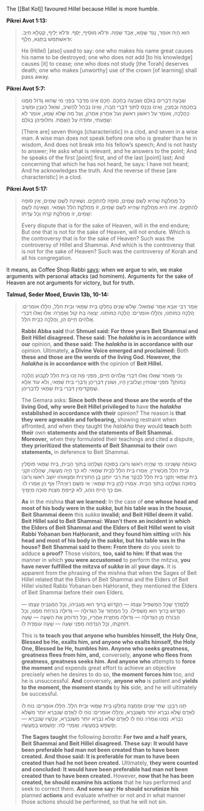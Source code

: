 The [[Bat Kol]] favoured Hillel because Hillel is more humble.

**Pikrei Avot 1:13:**

> הוּא הָיָה אוֹמֵר, נָגֵד שְׁמָא, אָבֵד שְׁמֵהּ. וּדְלֹא מוֹסִיף, יָסֵף. וּדְלֹא יָלֵיף, קְטָלָא חַיָּב. וּדְאִשְׁתַּמֵּשׁ בְּתָגָא, חָלֵף:
> 
> He (Hillel) [also] used to say: one who makes his name great causes his name to be destroyed; one who does not add [to his knowledge] causes [it] to cease; one who does not study [the Torah] deserves death; one who makes [unworthy] use of the crown [of learning] shall pass away.

**Pikrei Avot 5:7:**

> שִׁבְעָה דְבָרִים בַּגֹּלֶם וְשִׁבְעָה בֶחָכָם. חָכָם אֵינוֹ מְדַבֵּר בִּפְנֵי מִי שֶׁהוּא גָדוֹל מִמֶּנּוּ בְחָכְמָה וּבְמִנְיָן, וְאֵינוֹ נִכְנָס לְתוֹךְ דִּבְרֵי חֲבֵרוֹ, וְאֵינוֹ נִבְהָל לְהָשִׁיב, שׁוֹאֵל כָּעִנְיָן וּמֵשִׁיב כַּהֲלָכָה, וְאוֹמֵר עַל רִאשׁוֹן רִאשׁוֹן וְעַל אַחֲרוֹן אַחֲרוֹן, וְעַל מַה שֶּׁלֹּא שָׁמַע, אוֹמֵר לֹא שָׁמָעְתִּי, וּמוֹדֶה עַל הָאֱמֶת. וְחִלּוּפֵיהֶן בַּגֹּלֶם:
> 
> [There are] seven things [characteristic] in a clod, and seven in a wise man: A wise man does not speak before one who is greater than he in wisdom, And does not break into his fellow’s speech; And is not hasty to answer; He asks what is relevant, and he answers to the point; And he speaks of the first [point] first, and of the last [point] last; And concerning that which he has not heard, he says: I have not heard; And he acknowledges the truth. And the reverse of these [are characteristic] in a clod.

**Pikrei Avot 5:17:**

> כָּל מַחֲלֹקֶת שֶׁהִיא לְשֵׁם שָׁמַיִם, סוֹפָהּ לְהִתְקַיֵּם. וְשֶׁאֵינָהּ לְשֵׁם שָׁמַיִם, אֵין סוֹפָהּ לְהִתְקַיֵּם. אֵיזוֹ הִיא מַחֲלֹקֶת שֶׁהִיא לְשֵׁם שָׁמַיִם, זוֹ מַחֲלֹקֶת הִלֵּל וְשַׁמַּאי. וְשֶׁאֵינָהּ לְשֵׁם שָׁמַיִם, זוֹ מַחֲלֹקֶת קֹרַח וְכָל עֲדָתוֹ:
> 
> Every dispute that is for the sake of Heaven, will in the end endure; But one that is not for the sake of Heaven, will not endure. Which is the controversy that is for the sake of Heaven? Such was the controversy of Hillel and Shammai. And which is the controversy that is not for the sake of Heaven? Such was the controversy of Korah and all his congregation.

It means, as Coffee Shop Rabbi [says](https://coffeeshoprabbi.com/2019/10/14/how-to-win-a-jewish-argument/): when we argue to win, we make arguments with personal attacks (ad hominem). Arguments for the sake of Heaven are not arguments for victory, but for truth.

**Talmud, Seder Moed, Eruvin 13b, 10-14:**

> 
> אָמַר רַבִּי אַבָּא אָמַר שְׁמוּאֵל: שָׁלֹשׁ שָׁנִים נֶחְלְקוּ בֵּית שַׁמַּאי וּבֵית הִלֵּל, הַלָּלוּ אוֹמְרִים: הֲלָכָה כְּמוֹתֵנוּ, וְהַלָּלוּ אוֹמְרִים: הֲלָכָה כְּמוֹתֵנוּ. יָצְאָה בַּת קוֹל וְאָמְרָה: אֵלּוּ וָאֵלּוּ דִּבְרֵי אֱלֹהִים חַיִּים הֵן, וַהֲלָכָה כְּבֵית הִלֵּל.
> 
> **Rabbi Abba said** that **Shmuel said: For three years Beit Shammai and Beit Hillel disagreed. These said: The _halakha_ is in accordance with our** opinion, **and these said: The _halakha_ is in accordance with our** opinion. Ultimately, **a Divine Voice emerged and proclaimed:** Both **these and those are the words of the living God. However, the _halakha_ is in accordance with** the opinion of **Beit Hillel.**
> 
> וְכִי מֵאַחַר שֶׁאֵלּוּ וָאֵלּוּ דִּבְרֵי אֱלֹהִים חַיִּים, מִפְּנֵי מָה זָכוּ בֵּית הִלֵּל לִקְבּוֹעַ הֲלָכָה כְּמוֹתָן? מִפְּנֵי שֶׁנּוֹחִין וַעֲלוּבִין הָיוּ, וְשׁוֹנִין דִּבְרֵיהֶן וְדִבְרֵי בֵּית שַׁמַּאי, וְלֹא עוֹד אֶלָּא שֶׁמַּקְדִּימִין דִּבְרֵי בֵּית שַׁמַּאי לְדִבְרֵיהֶן.
> 
> The Gemara asks: **Since both these and those are the words of the living God, why were Beit Hillel privileged to** have **the _halakha_ established in accordance with their** opinion? The reason is **that they were agreeable and forbearing,** showing restraint when affronted, and when they taught the _halakha_ they would **teach** both **their** own **statements and the statements of Beit Shammai. Moreover,** when they formulated their teachings and cited a dispute, **they prioritized the statements of Beit Shammai to their** own **statements,** in deference to Beit Shammai.
> 
> כְּאוֹתָהּ שֶׁשָּׁנִינוּ: מִי שֶׁהָיָה רֹאשׁוֹ וְרוּבּוֹ בַּסּוּכָּה וְשֻׁלְחָנוֹ בְּתוֹךְ הַבַּיִת, בֵּית שַׁמַּאי פּוֹסְלִין וּבֵית הִלֵּל מַכְשִׁירִין. אָמְרוּ בֵּית הִלֵּל לְבֵית שַׁמַּאי: לֹא כָּךְ הָיָה מַעֲשֶׂה, שֶׁהָלְכוּ זִקְנֵי בֵּית שַׁמַּאי וְזִקְנֵי בֵּית הִלֵּל לְבַקֵּר אֶת רַבִּי יוֹחָנָן בֶּן הַחוֹרָנִית וּמְצָאוּהוּ יוֹשֵׁב רֹאשׁוֹ וְרוּבּוֹ בַּסּוּכָּה וְשֻׁלְחָנוֹ בְּתוֹךְ הַבַּיִת. אָמְרוּ לָהֶן בֵּית שַׁמַּאי: אִי מִשָּׁם רְאָיָה?! אַף הֵן אָמְרוּ לוֹ: אִם כָּךְ הָיִיתָ נוֹהֵג, לֹא קִיַּימְתָּ מִצְוַת סוּכָּה מִיָּמֶיךָ.
> 
> **As** in the mishna **that we learned:** In the case of **one whose head and most of his body were in the _sukka_, but his table was in the house, Beit Shammai deem** this _sukka_ **invalid; and Beit Hillel deem it valid. Beit Hillel said to Beit Shammai: Wasn’t there an incident in which the Elders of Beit Shammai and the Elders of Beit Hillel went to visit Rabbi Yoḥanan ben HaḤoranit, and they found him sitting** with **his head and most of his body in the _sukka_, but his table was in the house? Beit Shammai said to them: From there** do you seek to adduce **a proof?** Those visitors, **too, said to him: If that was** the manner in which **you were accustomed** to perform the mitzva, **you have never fulfilled the mitzva of _sukka_ in** all **your days.** It is apparent from the phrasing of the mishna that when the Sages of Beit Hillel related that the Elders of Beit Shammai and the Elders of Beit Hillel visited Rabbi Yoḥanan ben HaḤoranit, they mentioned the Elders of Beit Shammai before their own Elders.
> 
> לְלַמֶּדְךָ שֶׁכׇּל הַמַּשְׁפִּיל עַצְמוֹ — הַקָּדוֹשׁ בָּרוּךְ הוּא מַגְבִּיהוֹ, וְכׇל הַמַּגְבִּיהַּ עַצְמוֹ — הַקָּדוֹשׁ בָּרוּךְ הוּא מַשְׁפִּילוֹ. כׇּל הַמְחַזֵּר עַל הַגְּדוּלָּה — גְּדוּלָּה בּוֹרַחַת מִמֶּנּוּ, וְכׇל הַבּוֹרֵחַ מִן הַגְּדוּלָּה — גְּדוּלָּה מְחַזֶּרֶת אַחֲרָיו, וְכׇל הַדּוֹחֵק אֶת הַשָּׁעָה — שָׁעָה דּוֹחַקְתּוֹ, וְכׇל הַנִּדְחֶה מִפְּנֵי שָׁעָה — שָׁעָה עוֹמֶדֶת לוֹ.
> 
> This is **to teach you that anyone who humbles himself, the Holy One, Blessed be He, exalts him, and anyone who exalts himself, the Holy One, Blessed be He, humbles him. Anyone who seeks greatness, greatness flees from him, and,** conversely, **anyone who flees from greatness, greatness seeks him. And anyone who** attempts to **force the moment** and expends great effort to achieve an objective precisely when he desires to do so, **the moment forces him** too, and he is unsuccessful. **And** conversely, **anyone who** is patient and **yields to the moment, the moment stands** by **his** side, and he will ultimately be successful.
> 
> תָּנוּ רַבָּנַן: שְׁתֵּי שָׁנִים וּמֶחֱצָה נֶחְלְקוּ בֵּית שַׁמַּאי וּבֵית הִלֵּל. הַלָּלוּ אוֹמְרִים: נוֹחַ לוֹ לְאָדָם שֶׁלֹּא נִבְרָא יוֹתֵר מִשֶּׁנִּבְרָא, וְהַלָּלוּ אוֹמְרִים: נוֹחַ לוֹ לְאָדָם שֶׁנִּבְרָא יוֹתֵר מִשֶּׁלֹּא נִבְרָא. נִמְנוּ וְגָמְרוּ: נוֹחַ לוֹ לְאָדָם שֶׁלֹּא נִבְרָא יוֹתֵר מִשֶּׁנִּבְרָא, עַכְשָׁיו שֶׁנִּבְרָא — יְפַשְׁפֵּשׁ בְּמַעֲשָׂיו. וְאָמְרִי לַהּ: יְמַשְׁמֵשׁ בְּמַעֲשָׂיו.
> 
> **The Sages taught** the following _baraita_: **For two and a half years, Beit Shammai and Beit Hillel disagreed. These say: It would have been preferable had man not been created than to have been created. And those said: It is preferable for man to have been created than had he not been created.** Ultimately, **they were counted and concluded: It would have been preferable had man not been created than to have been created.** However, **now that he has been created, he should examine his actions** that he has performed and seek to correct them. **And some say: He should scrutinize his** planned **actions** and evaluate whether or not and in what manner those actions should be performed, so that he will not sin.

